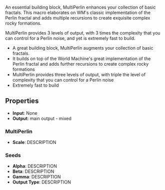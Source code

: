 

An essential building block, MultiPerlin enhances your collection of basic fractals. This macro elaborates on WM's classic implementation of the Perlin fractal and adds multiple recursions to create exquisite complex rocky formations.

MultiPerlin provides 3 levels of output, with 3 times the complexity that you can control for a Perlin noise, and yet is extremely fast to build.

- A great building block, MultiPerlin augments your collection of basic fractals.
- It builds on top of the World Machine's great implementation of the Perlin fractal and adds further recursions to create complex rocky formations
- MultiPerlin provides three levels of output, with triple the level of complexity that you can control for a Perlin noise
- Extremely fast to build

## Properties
- **Input**: None
- **Output**: main output - mixed
### MultiPerlin 
- **Scale**: DESCRIPTION
### Seeds 
- **Alpha**: DESCRIPTION
- **Beta**: DESCRIPTION
- **Gamma**: DESCRIPTION
- **Output Type**: DESCRIPTION



